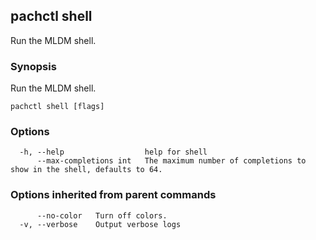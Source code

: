 ## pachctl shell

Run the MLDM shell.

### Synopsis

Run the MLDM shell.

```
pachctl shell [flags]
```

### Options

```
  -h, --help                  help for shell
      --max-completions int   The maximum number of completions to show in the shell, defaults to 64.
```

### Options inherited from parent commands

```
      --no-color   Turn off colors.
  -v, --verbose    Output verbose logs
```

